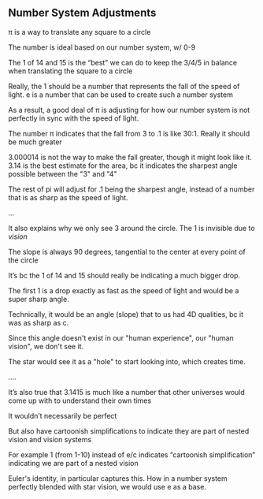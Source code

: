 ## Number System Adjustments 

π is a way to translate any square to a circle 

The number is ideal based on our number system, w/ 0-9

The 1 of 14 and 15 is the “best” we can do to keep the 3/4/5 in balance when translating the square to a circle 

Really, the 1 should be a number that represents the fall of the speed of light. e is a number that can be used to create such a number system

As a result, a good deal of π is adjusting for how our number system is not perfectly in sync with the speed of light.

The number π indicates that the fall from 3 to .1 is like 30:1. Really it should be much greater

3.000014 is not the way to make the fall greater, though it might look like it. 3.14 is the best estimate for the area, bc it indicates the sharpest angle possible between the "3" and "4"

The rest of pi will adjust for .1 being the sharpest angle, instead of a number that is as sharp as the speed of light. 


…

It also explains why we only see 3 around the circle. The 1 is invisible due to *vision*

The slope is always 90 degrees, tangential to the center at every point of the circle 

It’s bc the 1 of 14 and 15 should really be indicating a much bigger drop.

The first 1 is a drop exactly as fast as the speed of light and would be a super sharp angle. 

Technically, it would be an angle (slope) that to us had 4D qualities, bc it was as sharp as c. 

Since this angle doesn't exist in our "human experience", our "human vision", we don't see it. 

The star would see it as a "hole" to start looking into, which creates time. 

….

It’s also true that 3.1415 is much like a number that other universes would come up with to understand their own times 

It wouldn’t necessarily be perfect 

But also have cartoonish simplifications to indicate they are part of nested vision and vision systems

For example 1 (from 1-10) instead of e/c indicates “cartoonish simplification” indicating we are part of a nested vision

Euler's identity, in particular captures this. How in a number system perfectly blended with star vision, we would use e as a base.
